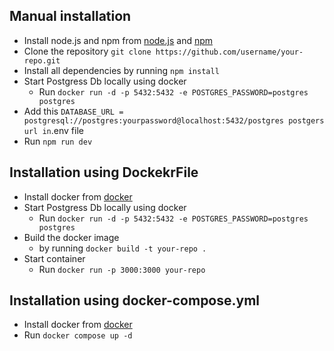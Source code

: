 ## Manual installation

- Install node.js and npm from [node.js](https://nodejs.org/en/download/) and [npm](https://www.npmjs.com/get-npm)
- Clone the repository `git clone https://github.com/username/your-repo.git`
- Install all dependencies by running `npm install`
- Start Postgress Db locally using docker
  - Run `docker run -d -p 5432:5432 -e POSTGRES_PASSWORD=postgres postgres`
- Add this `DATABASE_URL = postgresql://postgres:yourpassword@localhost:5432/postgres
postgers url in`.env file
- Run `npm run dev`

## Installation using DockekrFile

- Install docker from [docker](https://www.docker.com/get-started)
- Start Postgress Db locally using docker
  - Run `docker run -d -p 5432:5432 -e POSTGRES_PASSWORD=postgres postgres`
- Build the docker image
  - by running `docker build -t your-repo .`
- Start container
  - Run `docker run -p 3000:3000 your-repo`

## Installation using docker-compose.yml

- Install docker from [docker](https://www.docker.com/get-started)
- Run `docker compose up -d`
